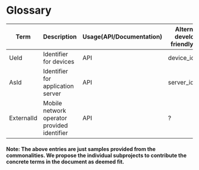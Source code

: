 # Glossary

| Term      | Description | Usage(API/Documentation) | Alternative developer-friendly terms |
| ----------- | ----------- | ----------- |  ----------- |
| UeId | Identifier for devices   | API  |device_identifier  |
| AsId | Identifier for application server   | API  |server_identifier  |
| ExternalId | Mobile network operator provided identifier | API  |?  |


















#### Note: The above entries are just samples provided from the commonalities. We propose the individual subprojects to contribute the concrete terms in the document as deemed fit.
